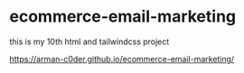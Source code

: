 # ecommerce-email-marketing
this is my 10th html and tailwindcss project

https://arman-c0der.github.io/ecommerce-email-marketing/
